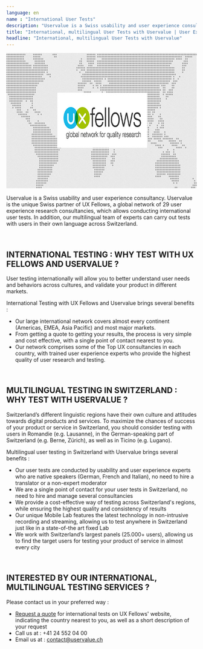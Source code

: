 ```yaml
---
language: en
name : "International User Tests"
description: "Uservalue is a Swiss usability and user experience consultancy. Uservalue is the unique Swiss partner of UX Fellows, a global network of 29 user experience research consultancies, which allows conducting international user tests. In addition, our multilingual team of experts can carry out tests with users in their own language across Switzerland."
title: "International, multilingual User Tests with Uservalue | User Experience, UX, Usability | Switzerland"
headline: "International, multilingual User Tests with Uservalue" 
---
```

<p style=text-align:center><img alt="UXFellows Logo" src=/dist/img/UXFellows.jpg style=width:750px;height:358px width=750 height=358 /></p>

Uservalue is a Swiss usability and user experience consultancy. Uservalue is the unique Swiss partner of UX Fellows, a global network of 29 user experience research consultancies, which allows conducting international user tests. In addition, our multilingual team of experts can carry out tests with users in their own language across Switzerland.

<br />

## INTERNATIONAL TESTING : WHY TEST WITH UX FELLOWS AND USERVALUE ?

User testing internationally will allow you to better understand user needs and behaviors across cultures, and validate your product in different markets.

International Testing with UX Fellows and Uservalue brings several benefits :

* Our large international network covers almost every continent (Americas, EMEA, Asia Pacific) and most major markets.
* From getting a quote to getting your results, the process is very simple and cost effective, with a single point of contact nearest to you.</li>
* Our network comprises some of the Top UX consultancies in each country, with trained user experience experts who provide the highest quality of user research and testing.</li>

<br />

## MULTILINGUAL TESTING IN SWITZERLAND : WHY TEST WITH USERVALUE ?

Switzerland’s different linguistic regions have their own culture and attitudes towards digital products and services. To maximize the chances of success of your product or service in Switzerland, you should consider testing with users in Romandie (e.g. Lausanne), in the German-speaking part of Switzerland (e.g. Berne, Zürich), as well as in Ticino (e.g. Lugano).

Multilingual user testing in Switzerland with Uservalue brings several benefits :

* Our user tests are conducted by usability and user experience experts who are native speakers (German, French and Italian), no need to hire a translator or a non-expert moderator
* We are a single point of contact for your user tests in Switzerland, no need to hire and manage several consultancies
* We provide a cost-effective way of testing across Switzerland's regions, while ensuring the highest quality and consistency of results
* Our unique Mobile Lab features the latest technology in non-intrusive recording and streaming, allowing us to test anywhere in Switzerland just like in a state-of-the art fixed Lab
* We work with Switzerland’s largest panels (25.000+ users), allowing us to find the target users for testing your product of service in almost every city

<br />

## INTERESTED BY OUR INTERNATIONAL, MULTILINGUAL TESTING SERVICES ?

Please contact us in your preferred way :

* <a target="_blank" href=http://www.uxfellows.com/>Request a quote</a> for international tests on UX Fellows' website, indicating the country nearest to you, as well as a short description of your request
* Call us at : +41 24 552 04 00
* Email us at : <a href=mailto:contact@uservalue.ch>contact@uservalue.ch</a>